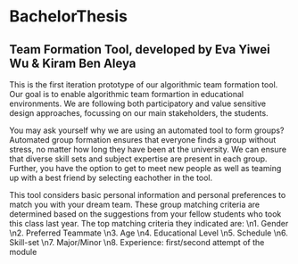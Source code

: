 # BachelorThesis
## Team Formation Tool, developed by Eva Yiwei Wu & Kiram Ben Aleya

This is the first iteration prototype of our algorithmic team formation tool. Our goal is to enable algorithmic team formartion in educational environments.
We are following both participatory and value sensitive design approaches, focussing on our main stakeholders, the students. 

You may ask yourself why we are using an automated tool to form groups? Automated group formation ensures that everyone finds a group without stress, 
no matter how long they have been at the university. We can ensure that diverse skill sets and subject expertise are present in each group. Further, you
have the option to get to meet new people as well as teaming up with a best friend by selecting eachother in the tool.

This tool considers basic personal information and personal preferences to match you with your dream team. These group matching criteria are determined 
based on the suggestions from your fellow students who took this class last year. The top matching criteria they indicated are:
    \n1. Gender
    \n2. Preferred Teammate
    \n3. Age
    \n4. Educational Level
    \n5. Schedule
    \n6. Skill-set
    \n7. Major/Minor
    \n8. Experience: first/second attempt of the module
